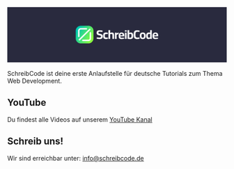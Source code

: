 <img src="https://github.com/SchreibCode/.github/blob/main/profile/github-banner.jpg" alt="SchreibCode logo"/>

SchreibCode ist deine erste Anlaufstelle für deutsche Tutorials zum Thema
Web Development.

## YouTube

Du findest alle Videos auf unserem [YouTube Kanal](https://www.youtube.com/channel/UC1NIFAe0XtxsPKWCJU-4O0A)

## Schreib uns!

Wir sind erreichbar unter: [info@schreibcode.de](mailto:info@schreibcode.de)

